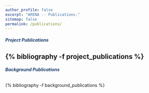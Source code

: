 ```yaml
---
author_profile: false
excerpt: "ARENA -- Publications."
sitemap: false
permalink: /publications/
---
```


<style>
.centeralign {
  text-align: center;
  color:#1F416F;
  font-weight: bold;
}
.centeralign2 {
  color:#1F416F;
  font-weight: bold;
}
</style>


<h6 class="centeralign2"> Project Publications</h6>

{% bibliography -f project_publications  %}
-----------

<h6 class="centeralign2"> Background Publications</h6>
{% bibliography -f background_publications  %}

